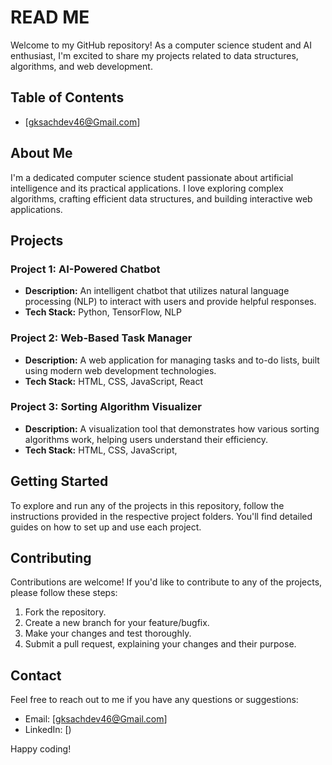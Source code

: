 # READ ME



Welcome to my GitHub repository! As a computer science student and AI enthusiast, I'm excited to share my projects related to data structures, algorithms, and web development.

## Table of Contents


- [gksachdev46@Gmail.com]

## About Me

I'm a dedicated computer science student passionate about artificial intelligence and its practical applications. I love exploring complex algorithms, crafting efficient data structures, and building interactive web applications.

## Projects

### Project 1: AI-Powered Chatbot

- **Description:** An intelligent chatbot that utilizes natural language processing (NLP) to interact with users and provide helpful responses.
- **Tech Stack:** Python, TensorFlow, NLP


### Project 2: Web-Based Task Manager

- **Description:** A web application for managing tasks and to-do lists, built using modern web development technologies.
- **Tech Stack:** HTML, CSS, JavaScript, React


### Project 3: Sorting Algorithm Visualizer

- **Description:** A visualization tool that demonstrates how various sorting algorithms work, helping users understand their efficiency.
- **Tech Stack:** HTML, CSS, JavaScript,


## Getting Started

To explore and run any of the projects in this repository, follow the instructions provided in the respective project folders. You'll find detailed guides on how to set up and use each project.

## Contributing

Contributions are welcome! If you'd like to contribute to any of the projects, please follow these steps:

1. Fork the repository.
2. Create a new branch for your feature/bugfix.
3. Make your changes and test thoroughly.
4. Submit a pull request, explaining your changes and their purpose.

## Contact

Feel free to reach out to me if you have any questions or suggestions:

- Email: [gksachdev46@Gmail.com]
- LinkedIn: [)

Happy coding!
